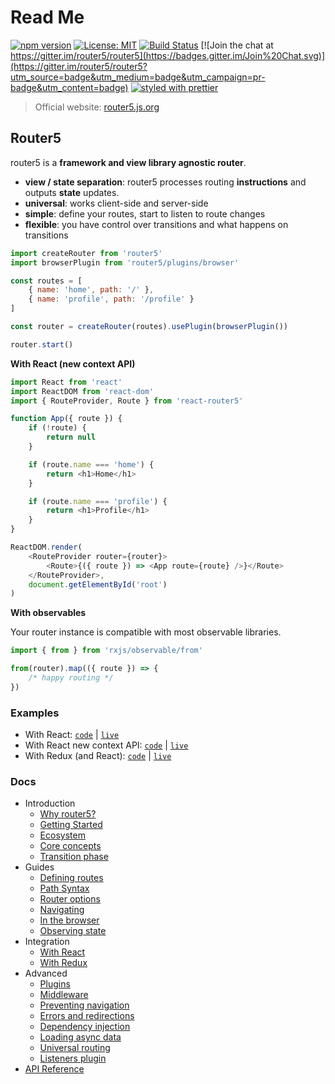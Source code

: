 # Read Me

[![npm version](https://badge.fury.io/js/router5.svg)](http://badge.fury.io/js/router5)
[![License: MIT](https://img.shields.io/badge/License-MIT-yellow.svg)](https://opensource.org/licenses/MIT)
[![Build Status](https://travis-ci.org/router5/router5.svg)](https://travis-ci.org/router5/router5) [![Join the chat at https://gitter.im/router5/router5](https://badges.gitter.im/Join%20Chat.svg)](https://gitter.im/router5/router5?utm_source=badge&utm_medium=badge&utm_campaign=pr-badge&utm_content=badge) [![styled with prettier](https://img.shields.io/badge/styled_with-prettier-ff69b4.svg)](https://github.com/prettier/prettier)

> Official website: [router5.js.org](https://router5.js.org)

## Router5

router5 is a **framework and view library agnostic router**.

* **view / state separation**: router5 processes routing **instructions** and outputs **state** updates.
* **universal**: works client-side and server-side
* **simple**: define your routes, start to listen to route changes
* **flexible**: you have control over transitions and what happens on transitions

```javascript
import createRouter from 'router5'
import browserPlugin from 'router5/plugins/browser'

const routes = [
    { name: 'home', path: '/' },
    { name: 'profile', path: '/profile' }
]

const router = createRouter(routes).usePlugin(browserPlugin())

router.start()
```

**With React \(new context API\)**

```javascript
import React from 'react'
import ReactDOM from 'react-dom'
import { RouteProvider, Route } from 'react-router5'

function App({ route }) {
    if (!route) {
        return null
    }

    if (route.name === 'home') {
        return <h1>Home</h1>
    }

    if (route.name === 'profile') {
        return <h1>Profile</h1>
    }
}

ReactDOM.render(
    <RouteProvider router={router}>
        <Route>{({ route }) => <App route={route} />}</Route>
    </RouteProvider>,
    document.getElementById('root')
)
```

**With observables**

Your router instance is compatible with most observable libraries.

```javascript
import { from } from 'rxjs/observable/from'

from(router).map(({ route }) => {
    /* happy routing */
})
```

### Examples

* With React: [`code`](./examples/react) | [`live`](https://stackblitz.com/github/router5/router5/tree/master/examples/react)
* With React new context API: [`code`](./examples/react-new-context-api) | [`live`](https://stackblitz.com/github/router5/router5/tree/master/examples/react-new-context-api)
* With Redux (and React): [`code`](./examples/react-redux) | [`live`](https://stackblitz.com/github/router5/router5/tree/master/examples/react-redux)

### Docs

* Introduction
    * [Why router5?](https://router5.js.org/introduction/why-router5)
    * [Getting Started](https://router5.js.org/introduction/getting-started)
    * [Ecosystem](https://router5.js.org/introduction/ecosystem)
    * [Core concepts](https://router5.js.org/introduction/core-concepts)
    * [Transition phase](https://router5.js.org/introduction/transition-phase)
* Guides
    * [Defining routes](https://router5.js.org/guides/defining-routes)
    * [Path Syntax](https://router5.js.org/guides/path-syntax)
    * [Router options](https://router5.js.org/guides/router-options)
    * [Navigating](https://router5.js.org/guides/navigating)
    * [In the browser](https://router5.js.org/guides/in-the-browser)
    * [Observing state](https://router5.js.org/guides/observing-state)
* Integration
    * [With React](https://router5.js.org/integration/with-react)
    * [With Redux](https://router5.js.org/integration/with-redux)
* Advanced
    * [Plugins](https://router5.js.org/advanced/plugins)
    * [Middleware](https://router5.js.org/advanced/middleware)
    * [Preventing navigation](https://router5.js.org/advanced/preventing-navigation)
    * [Errors and redirections](https://router5.js.org/advanced/errors-and-redirections)
    * [Dependency injection](https://router5.js.org/advanced/dependency-injection)
    * [Loading async data](https://router5.js.org/advanced/loading-async-data)
    * [Universal routing](https://router5.js.org/advanced/universal-routing)
    * [Listeners plugin](https://router5.js.org/advanced/listeners-plugin)
* [API Reference](https://router5.js.org/api-reference)
